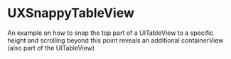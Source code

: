 # UXSnappyTableView
An example on how to snap the top part of a UITableView to a specific height and scrolling beyond this point reveals an additional containerView (also part of the UITableView)
